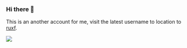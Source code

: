 ### Hi there 👋

This is an another account for me, visit the latest username to location to [ruxf](https://github.com/ruxf).

![](https://camo.githubusercontent.com/ab5d47d39c998060101025da9263567c8ada85eadf295268ec96ac5b13cef5ea/68747470733a2f2f747661312e73696e61696d672e636e2f6c617267652f30303753385a496c6c793167676d733636726967386a33316269306863676f6c2e6a7067)

<!--
**hom/hom** is a ✨ _special_ ✨ repository because its `README.md` (this file) appears on your GitHub profile.

Here are some ideas to get you started:

- 🔭 I’m currently working on ...
- 🌱 I’m currently learning ...
- 👯 I’m looking to collaborate on ...
- 🤔 I’m looking for help with ...
- 💬 Ask me about ...
- 📫 How to reach me: ...
- 😄 Pronouns: ...
- ⚡ Fun fact: ...
-->
